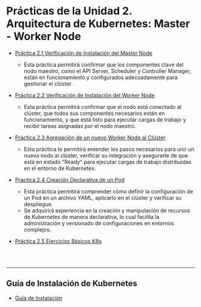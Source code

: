# Prácticas de la Unidad 2. Arquitectura de Kubernetes: Master - Worker Node

- [Práctica 2.1 Verificación de Instalación del Master Node  ](README2-1.md)
    - Esta práctica permitirá confirmar que los componentes clave del nodo maestro, como el API Server, Scheduler y Controller Manager, están en funcionamiento y configurados adecuadamente para gestionar el clúster.

 - [Práctica 2.2 Verificación de Instalación del Worker Node  ](README2-2.md)

    - Esta práctica permitirá confirmar que el nodo está conectado al clúster, que todos sus componentes necesarios están en funcionamiento, y que está listo para ejecutar cargas de trabajo y recibir tareas asignadas por el nodo maestro.
    

- [Práctica 2.3 Agregación de un nuevo Worker Node al Clúster](README2-3.md)

    - Esta práctica te permitirá entender los pasos necesarios para unir un nuevo nodo al clúster, verificar su integración y asegurarte de que está en estado "Ready" para ejecutar cargas de trabajo distribuidas en el entorno de Kubernetes.
    

- [Práctica 2.4 Creación Declarativa de un Pod](README2-4.md)

    - Esta práctica permitirá comprender cómo definir la configuración de un Pod en un archivo YAML, aplicarlo en el clúster y verificar su despliegue. 
    - Se adquirirá experiencia en la creación y manipulación de recursos de Kubernetes de manera declarativa, lo cual facilita la administración y versionado de configuraciones en entornos complejos.
    

- [Práctica 2.5 Ejercicios Básicos K8s](README2-5.md)

<br/></br>

---

## Guía de Instalación de Kubernetes

- [Guía de Instalación](InstalacionKubernetes.md)



